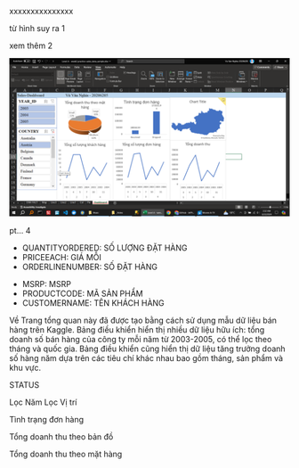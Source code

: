 <!-- 🍀 2. Viết Requirement cần phân tích -->

xxxxxxxxxxxxxxx

<!-- 🍀 3. Xác định các DIM, FACT -->

từ hình suy ra 1

<!-- 🍀 4. Vẽ voi DIM -->

xem thêm 2

<!-- 🍀 5. Xây dựng một dashboard trên dữ liệu này theo requirement. -->


![alt text](image.png)

<!-- 🍀 6. Phân tích trên dashboard vừa xây dựng. -->

pt... 4
<!--  -->

- QUANTITYORDERED: SỐ LƯỢNG ĐẶT HÀNG
- PRICEEACH: GIÁ MỖI
- ORDERLINENUMBER: SỐ ĐẶT HÀNG
<!-- - SALES: VIỆC BÁN HÀNG -->
<!-- - : DÒNG SẢN PHẨM -->
- MSRP: MSRP
- PRODUCTCODE: MÃ SẢN PHẨM
- CUSTOMERNAME: TÊN KHÁCH HÀNG
 


<!--  -->
Về
Trang tổng quan này đã được tạo bằng cách sử dụng mẫu dữ liệu bán hàng trên Kaggle. Bảng điều khiển hiển thị nhiều dữ liệu hữu ích: tổng doanh số bán hàng của công ty mỗi năm từ 2003-2005, có thể lọc theo tháng và quốc gia. Bảng điều khiển cũng hiển thị dữ liệu tăng trưởng doanh số hàng năm dựa trên các tiêu chí khác nhau bao gồm tháng, sản phẩm và khu vực.
<!--  -->
<!-- QTR, MONTH, YEAR -->
<!-- CITY, STATE, COUNTRY, TERRITORY -->
<!-- PRODUCTLINE, DEALSIZE -->
STATUS

<!--  -->
<!--  -->
Lọc Năm
Lọc Vị trí

<!-- Tổng đơn hàng -->
<!-- Tổng khách hàng -->
<!-- Tổng doanh thu -->

Tình trạng đơn hàng

Tổng doanh thu theo bản đồ

Tổng doanh thu theo mặt hàng
